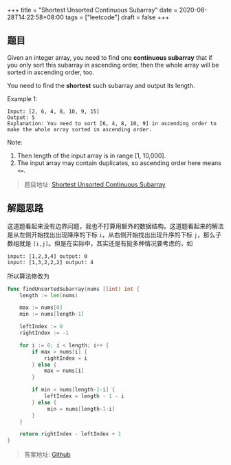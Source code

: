 +++
title = "Shortest Unsorted Continuous Subarray"
date = 2020-08-28T14:22:58+08:00
tags = ["leetcode"]
draft = false
+++

<!--more-->

## 题目

Given an integer array, you need to find one **continuous subarray** that if you only sort this subarray in ascending order, then the whole array will be sorted in ascending order, too.

You need to find the **shortest** such subarray and output its length.

Example 1:

```text
Input: [2, 6, 4, 8, 10, 9, 15]
Output: 5
Explanation: You need to sort [6, 4, 8, 10, 9] in ascending order to make the whole array sorted in ascending order.
```

Note:

1. Then length of the input array is in range [1, 10,000].
2. The input array may contain duplicates, so ascending order here means `<=`.

> 题目地址: [Shortest Unsorted Continuous Subarray](https://leetcode-cn.com/problems/shortest-unsorted-continuous-subarray/)

## 解题思路

这道题看起来没有边界问题，我也不打算用额外的数据结构。这道题看起来的解法是从左侧开始找出出现降序的下标 `i`，从右侧开始找出出现升序的下标 `j`，那么子数组就是 `[i,j]`。但是在实际中，其实还是有挺多种情况要考虑的，如

```text
input: [1,2,3,4] output: 0
input: [1,3,2,2,2] output: 4
```

所以算法修改为

```go
func findUnsortedSubarray(nums []int) int {
    length := len(nums)

    max := nums[0]
    min := nums[length-1]

    leftIndex := 0
    rightIndex := -1

    for i := 0; i < length; i++ {
        if max > nums[i] {
            rightIndex = i
        } else {
            max = nums[i]
        }

        if min < nums[length-1-i] {
            leftIndex = length - 1 - i
        } else {
             min = nums[length-1-i]
        }
    }

    return rightIndex - leftIndex + 1
}
```

> 答案地址: [Github](https://github.com/helbing/leetcode/blob/master/array/shortest_unsorted_continuous_subarray.go)
